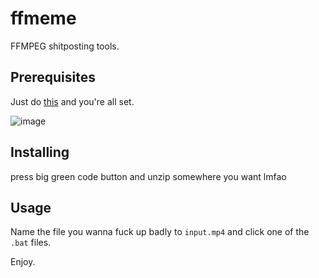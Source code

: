 # ffmeme
FFMPEG shitposting tools.

## Prerequisites
Just do [this](https://www.wikihow.com/Install-FFmpeg-on-Windows) and you're all set.

![image](https://user-images.githubusercontent.com/70314622/224450397-252f2120-ad0f-409d-96e3-4d854e943603.png)

## Installing

press big green code button and unzip somewhere you want lmfao

## Usage
Name the file you wanna fuck up badly to `input.mp4` and click one of the `.bat` files.

Enjoy.
